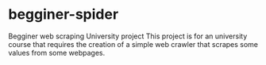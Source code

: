 # begginer-spider
Begginer web scraping University project
This project is for an university course that requires the creation of a simple web crawler that scrapes some values from some webpages.

